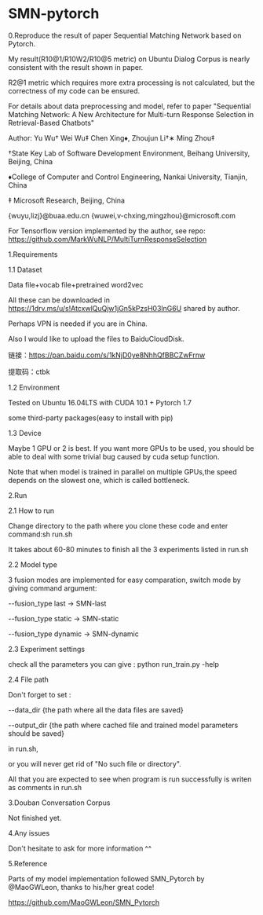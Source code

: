 # SMN-pytorch
0.Reproduce the result of paper Sequential Matching Network based on Pytorch. 

My result(R10@1/R10W2/R10@5 metric) on Ubuntu Dialog Corpus is nearly consistent with the result shown in paper.

R2@1 metric which requires more extra processing is not calculated, but the correctness of my code can be ensured. 

For details about data preprocessing and model, refer to paper 
"Sequential Matching Network: A New Architecture for Multi-turn
Response Selection in Retrieval-Based Chatbots"

Author:
Yu Wu† Wei Wu‡ Chen Xing♦, Zhoujun Li†∗ Ming Zhou‡ 

†State Key Lab of Software Development Environment, Beihang University, Beijing, China

♦College of Computer and Control Engineering, Nankai University, Tianjin, China

‡ Microsoft Research, Beijing, China

{wuyu,lizj}@buaa.edu.cn {wuwei,v-chxing,mingzhou}@microsoft.com

For Tensorflow version implemented by the author, see repo:
https://github.com/MarkWuNLP/MultiTurnResponseSelection 


1.Requirements 

1.1 Dataset

Data file+vocab file+pretrained word2vec

All these can be downloaded in https://1drv.ms/u/s!AtcxwlQuQjw1jGn5kPzsH03lnG6U shared by author.

Perhaps VPN is needed if you are in China. 

Also I would like to upload the files to BaiduCloudDisk.

链接：https://pan.baidu.com/s/1kNjD0ye8NhhQfBBCZwFrnw 

提取码：ctbk 

1.2 Environment

Tested on Ubuntu 16.04LTS with CUDA 10.1 + Pytorch 1.7

some third-party packages(easy to install with pip)

1.3 Device

Maybe 1 GPU or 2 is best. If you want more GPUs to be used, you should be able to deal with some trivial bug caused by cuda setup function.

Note that when model is trained in parallel on multiple GPUs,the speed depends on the slowest one, which is called bottleneck. 

2.Run

2.1 How to run

Change directory to the path where you clone these code and enter command:sh run.sh

It takes about 60-80 minutes to finish all the 3 experiments listed in run.sh

2.2 Model type

3 fusion modes are implemented for easy comparation, switch mode by giving command argument:

--fusion_type last -> SMN-last

--fusion_type static -> SMN-static

--fusion_type dynamic -> SMN-dynamic


2.3 Experiment settings

check all the parameters you can give : python run_train.py -help


2.4 File path

Don't forget to set :

--data_dir {the path where all the data files are saved}
 
--output_dir {the path where cached file and trained model parameters should be saved}
 
 in run.sh,
 
 or you will never get rid of "No such file or directory".
  
All that you are expected to see when program is run successfully is writen as comments in run.sh

3.Douban Conversation Corpus

Not finished yet.

4.Any issues

Don't hesitate to ask for more information ^^

5.Reference

Parts of my model implementation followed SMN_Pytorch by @MaoGWLeon, thanks to his/her great code!

https://github.com/MaoGWLeon/SMN_Pytorch


